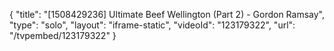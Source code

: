 {
    "title": "[1508429236] Ultimate Beef Wellington (Part 2) - Gordon Ramsay",
    "type": "solo",
    "layout": "iframe-static",
    "videoId": "123179322",
    "url": "\/tvpembed\/123179322"
}